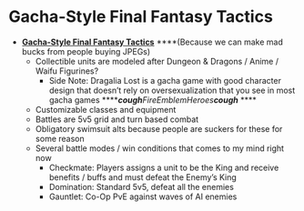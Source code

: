 # Gacha-Style Final Fantasy Tactics

* [**Gacha-Style Final Fantasy Tactics**](https://fire-emblem-heroes.com/en/) ****\(Because we can make mad bucks from people buying JPEGs\)
  * Collectible units are modeled after Dungeon & Dragons / Anime / Waifu Figurines?
    * Side Note: Dragalia Lost is a gacha game with good character design that doesn’t rely on oversexualization that you see in most gacha games ****_**cough**_FireEmblemHeroes_**cough**_ ****
  * Customizable classes and equipment
  * Battles are 5v5 grid and turn based combat 
  * Obligatory swimsuit alts because people are suckers for these for some reason
  * Several battle modes / win conditions that comes to my mind right now
    * Checkmate: Players assigns a unit to be the King and receive benefits / buffs and must defeat the Enemy’s King
    * Domination: Standard 5v5, defeat all the enemies
    * Gauntlet: Co-Op PvE against waves of AI enemies

